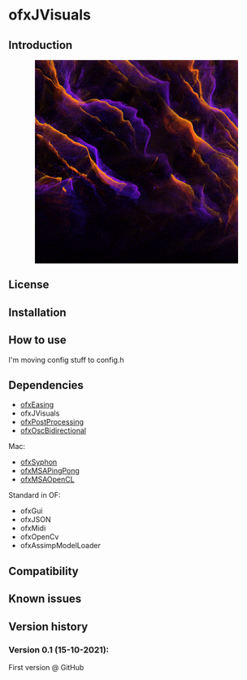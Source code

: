 ofxJVisuals
=====================================

Introduction
------------

<img src="images/preview.png" alt="ofxJVisuals preview" width="400" style="display: block; margin: auto"/>  

License
-------

Installation
------------

## How to use

I'm moving config stuff to config.h

Dependencies
------------

- [ofxEasing](https://github.com/arturoc/ofxEasing)
- ofxJVisuals
- [ofxPostProcessing](https://github.com/neilmendoza/ofxPostProcessing)
- [ofxOscBidirectional](https://github.com/elgiano/ofxOscBidirectional.git)

Mac:  

- [ofxSyphon](https://github.com/astellato/ofxSyphon)
- [ofxMSAPingPong](https://github.com/memo/ofxMSAPingPong)
- [ofxMSAOpenCL](https://github.com/memo/ofxMSAOpenCL)

Standard in OF:  

- ofxGui
- ofxJSON
- ofxMidi
- ofxOpenCv
- ofxAssimpModelLoader

Compatibility
------------

Known issues
------------

Version history
------------

### Version 0.1 (15-10-2021):

First version @ GitHub
